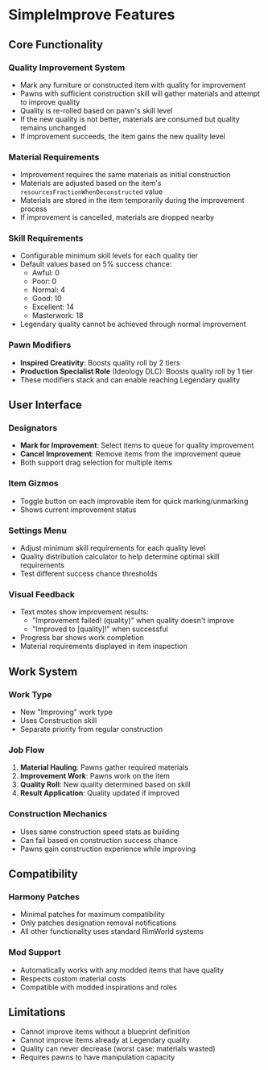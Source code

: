 # SimpleImprove Features

## Core Functionality

### Quality Improvement System
- Mark any furniture or constructed item with quality for improvement
- Pawns with sufficient construction skill will gather materials and attempt to improve quality
- Quality is re-rolled based on pawn's skill level
- If the new quality is not better, materials are consumed but quality remains unchanged
- If improvement succeeds, the item gains the new quality level

### Material Requirements
- Improvement requires the same materials as initial construction
- Materials are adjusted based on the item's `resourcesFractionWhenDeconstructed` value
- Materials are stored in the item temporarily during the improvement process
- If improvement is cancelled, materials are dropped nearby

### Skill Requirements
- Configurable minimum skill levels for each quality tier
- Default values based on 5% success chance:
  - Awful: 0
  - Poor: 0  
  - Normal: 4
  - Good: 10
  - Excellent: 14
  - Masterwork: 18
- Legendary quality cannot be achieved through normal improvement

### Pawn Modifiers
- **Inspired Creativity**: Boosts quality roll by 2 tiers
- **Production Specialist Role** (Ideology DLC): Boosts quality roll by 1 tier
- These modifiers stack and can enable reaching Legendary quality

## User Interface

### Designators
- **Mark for Improvement**: Select items to queue for quality improvement
- **Cancel Improvement**: Remove items from the improvement queue
- Both support drag selection for multiple items

### Item Gizmos
- Toggle button on each improvable item for quick marking/unmarking
- Shows current improvement status

### Settings Menu
- Adjust minimum skill requirements for each quality level
- Quality distribution calculator to help determine optimal skill requirements
- Test different success chance thresholds

### Visual Feedback
- Text motes show improvement results:
  - "Improvement failed! (quality)" when quality doesn't improve
  - "Improved to [quality]!" when successful
- Progress bar shows work completion
- Material requirements displayed in item inspection

## Work System

### Work Type
- New "Improving" work type
- Uses Construction skill
- Separate priority from regular construction

### Job Flow
1. **Material Hauling**: Pawns gather required materials
2. **Improvement Work**: Pawns work on the item
3. **Quality Roll**: New quality determined based on skill
4. **Result Application**: Quality updated if improved

### Construction Mechanics
- Uses same construction speed stats as building
- Can fail based on construction success chance
- Pawns gain construction experience while improving

## Compatibility

### Harmony Patches
- Minimal patches for maximum compatibility
- Only patches designation removal notifications
- All other functionality uses standard RimWorld systems

### Mod Support
- Automatically works with any modded items that have quality
- Respects custom material costs
- Compatible with modded inspirations and roles

## Limitations

- Cannot improve items without a blueprint definition
- Cannot improve items already at Legendary quality
- Quality can never decrease (worst case: materials wasted)
- Requires pawns to have manipulation capacity